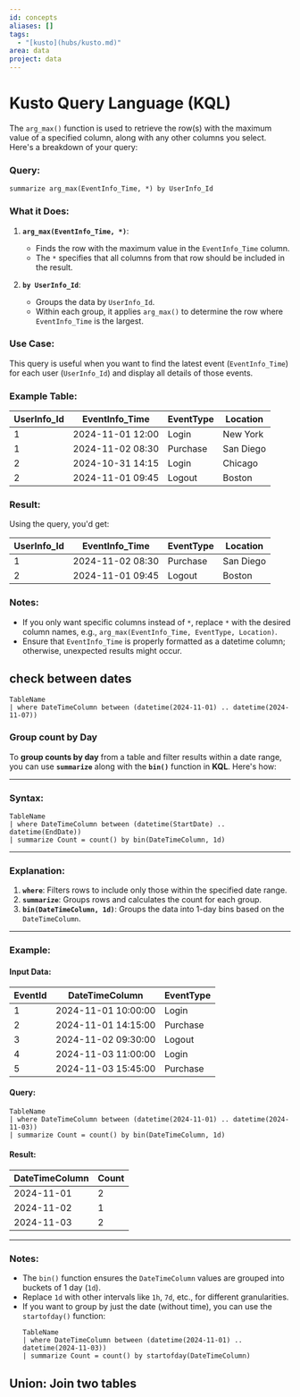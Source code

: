 ```yaml
---
id: concepts
aliases: []
tags:
  - "[kusto](hubs/kusto.md)"
area: data
project: data
---
```


# Kusto Query Language (KQL)

The `arg_max()` function is used to retrieve the row(s) with the maximum value of a specified column, along with any other columns you select. Here's a breakdown of your query:

### Query:

```kusto
summarize arg_max(EventInfo_Time, *) by UserInfo_Id
```

### What it Does:

1. **`arg_max(EventInfo_Time, *)`**:

   - Finds the row with the maximum value in the `EventInfo_Time` column.
   - The `*` specifies that all columns from that row should be included in the result.

2. **`by UserInfo_Id`**:
   - Groups the data by `UserInfo_Id`.
   - Within each group, it applies `arg_max()` to determine the row where `EventInfo_Time` is the largest.

### Use Case:

This query is useful when you want to find the latest event (`EventInfo_Time`) for each user (`UserInfo_Id`) and display all details of those events.

### Example Table:

| UserInfo_Id | EventInfo_Time   | EventType | Location  |
| ----------- | ---------------- | --------- | --------- |
| 1           | 2024-11-01 12:00 | Login     | New York  |
| 1           | 2024-11-02 08:30 | Purchase  | San Diego |
| 2           | 2024-10-31 14:15 | Login     | Chicago   |
| 2           | 2024-11-01 09:45 | Logout    | Boston    |

### Result:

Using the query, you'd get:

| UserInfo_Id | EventInfo_Time   | EventType | Location  |
| ----------- | ---------------- | --------- | --------- |
| 1           | 2024-11-02 08:30 | Purchase  | San Diego |
| 2           | 2024-11-01 09:45 | Logout    | Boston    |

### Notes:

- If you only want specific columns instead of `*`, replace `*` with the desired column names, e.g., `arg_max(EventInfo_Time, EventType, Location)`.
- Ensure that `EventInfo_Time` is properly formatted as a datetime column; otherwise, unexpected results might occur.

## check between dates

```
TableName
| where DateTimeColumn between (datetime(2024-11-01) .. datetime(2024-11-07))
```

### Group count by Day

To **group counts by day** from a table and filter results within a date range, you can use **`summarize`** along with the **`bin()`** function in **KQL**. Here's how:

---

### Syntax:

```kusto
TableName
| where DateTimeColumn between (datetime(StartDate) .. datetime(EndDate))
| summarize Count = count() by bin(DateTimeColumn, 1d)
```

---

### Explanation:

1. **`where`**: Filters rows to include only those within the specified date range.
2. **`summarize`**: Groups rows and calculates the count for each group.
3. **`bin(DateTimeColumn, 1d)`**: Groups the data into 1-day bins based on the `DateTimeColumn`.

---

### Example:

#### Input Data:

| EventId | DateTimeColumn      | EventType |
| ------- | ------------------- | --------- |
| 1       | 2024-11-01 10:00:00 | Login     |
| 2       | 2024-11-01 14:15:00 | Purchase  |
| 3       | 2024-11-02 09:30:00 | Logout    |
| 4       | 2024-11-03 11:00:00 | Login     |
| 5       | 2024-11-03 15:45:00 | Purchase  |

#### Query:

```kusto
TableName
| where DateTimeColumn between (datetime(2024-11-01) .. datetime(2024-11-03))
| summarize Count = count() by bin(DateTimeColumn, 1d)
```

#### Result:

| DateTimeColumn | Count |
| -------------- | ----- |
| 2024-11-01     | 2     |
| 2024-11-02     | 1     |
| 2024-11-03     | 2     |

---

### Notes:

- The `bin()` function ensures the `DateTimeColumn` values are grouped into buckets of 1 day (`1d`).
- Replace `1d` with other intervals like `1h`, `7d`, etc., for different granularities.
- If you want to group by just the date (without time), you can use the `startofday()` function:
  ```kusto
  TableName
  | where DateTimeColumn between (datetime(2024-11-01) .. datetime(2024-11-03))
  | summarize Count = count() by startofday(DateTimeColumn)
  ```

## Union: Join two tables
